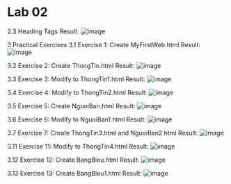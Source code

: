 # Lab 02
2.3 Heading Tags
Result:
![image](https://github.com/user-attachments/assets/ce67020b-9233-4df5-bda7-793cf3d46740)
 
3 Practical Exercises
3.1 Exercise 1: Create MyFirstWeb.html
Result:
![image](https://github.com/user-attachments/assets/67b07474-8b05-4627-b3eb-04e0f5a389e8)

3.2 Exercise 2: Create ThongTin.html
Result:
![image](https://github.com/user-attachments/assets/5310c505-bbac-486c-817a-4b56a3b79afe)

3.3 Exercise 3: Modify to ThongTin1.html
Result:
![image](https://github.com/user-attachments/assets/64392a05-ecbb-48d0-91bd-89a1d4b5bd3b)

3.4 Exercise 4: Modify to ThongTin2.html
Result:
![image](https://github.com/user-attachments/assets/8fd24dd5-5875-4456-8c6d-80c3c0524ea7)

3.5 Exercise 5: Create NguoiBan.html
Result:
![image](https://github.com/user-attachments/assets/2311c56c-8a2b-4f66-bda0-d7507f6e73b7)

3.6 Exercise 6: Modify to NguoiBan1.html
Result:
![image](https://github.com/user-attachments/assets/e7839e3f-397d-4cc7-8c55-afba70a3fd7d)

3.7 Exercise 7: Create ThongTin3.html and NguoiBan2.html
Result:
![image](https://github.com/user-attachments/assets/304aa233-428b-402d-8bde-ebe84f8c764d)

3.11 Exercise 11: Modify to ThongTin4.html
Result:
![image](https://github.com/user-attachments/assets/cfc02d45-22f3-4d21-8d74-61b668fa6951)
 
3.12 Exercise 12: Create BangBieu.html
Result:
![image](https://github.com/user-attachments/assets/af84ed49-0056-41e1-a731-8684ca0d3617)

3.13 Exercise 13: Create BangBieu1.html
Result:
![image](https://github.com/user-attachments/assets/fd888aff-7f09-49db-a4cb-e112849a77fd)



